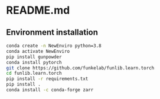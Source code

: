 # README.md
## Environment installation

```bash
conda create -n NewEnviro python=3.8
conda activate NewEnviro
pip install gunpowder
conda install pytorch
git clone https://github.com/funkelab/funlib.learn.torch
cd funlib.learn.torch
pip install -r requirements.txt
pip install .
conda install -c conda-forge zarr

```
